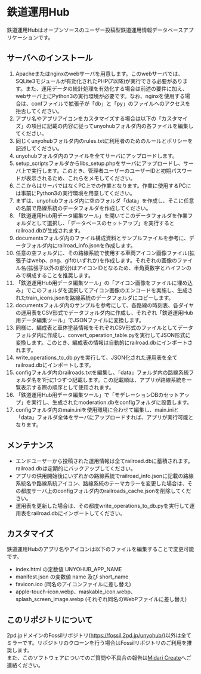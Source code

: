# 鉄道運用Hub

鉄道運用Hubはオープンソースのユーザー投稿型鉄道運用情報データベースアプリケーションです。  

## サーバへのインストール

1. Apacheまたはnginxのwebサーバを用意します。このwebサーバでは、SQLite3モジュールが有効化されたPHP(7以降)が実行できる必要があります。また、運用データの統計処理を有効化する場合は前述の要件に加え、webサーバ上にPython3の実行環境が必要です。なお、nginxを使用する場合は、confファイルで拡張子が「db」と「py」のファイルへのアクセスを拒否してください。
2. アプリ名やアプリアイコンをカスタマイズする場合は以下の「カスタマイズ」の項目に記載の内容に従ってunyohubフォルダ内の各ファイルを編集してください。
3. 同じくunyohubフォルダ内のrules.txtに利用者のためのルールとポリシーを記述してください。
4. unyohubフォルダ内のファイルを全てサーバにアップロードします。
5. setup_scriptsフォルダからlibs_setup.phpをサーバにアップロードし、サーバ上で実行します。このとき、管理者ユーザーのユーザーIDと初期パスワードが表示されるため、これらをメモしてください。
6. ここからはサーバではなくPC上での作業となります。作業に使用するPCには事前にPython3の実行環境を用意してください。
7. まずは、unyohubフォルダ内に空のフォルダ「data」を作成し、そこに任意の名前で路線系統のデータフォルダを作成してください。
8. 「鉄道運用Hub用データ編集ツール」を開いてこのデータフォルダを作業フォルダとして選択し、「データベースのセットアップ」を実行するとrailroad.dbが生成されます。
9. documentsフォルダ内のファイル構成資料とサンプルファイルを参考に、データフォルダ内にrailroad_info.jsonを作成します。
10. 任意の空フォルダに、その路線系統で使用する車両アイコン画像ファイル(拡張子はwebp、png、gifのいずれか)を作成します。それぞれの画像のファイル名(拡張子以外の部分)はアイコンIDとなるため、半角英数字とハイフンのみで構成することを推奨します。
11. 「鉄道運用Hub用データ編集ツール」の「アイコン画像をファイルに埋め込み」でこのフォルダを選択してアイコン画像のエンコードを実施し、生成されたtrain_icons.jsonを路線系統のデータフォルダにコピーします。
12. documentsフォルダ内のサンプルを参考にして、各路線の時刻表、各ダイヤの運用表をCSV形式でデータフォルダ内に作成し、それぞれ「鉄道運用Hub用データ編集ツール」でJSONファイルに変換します。
13. 同様に、編成表と車体塗装情報をそれぞれCSV形式のファイルとしてデータフォルダ内に作成し、convert_operation_table.pyを実行してJSON形式に変換します。このとき、編成表の情報は自動的にrailroad.dbにインポートされます。
14. write_operations_to_db.pyを実行して、JSON化された運用表を全てrailroad.dbにインポートします。
15. configフォルダ内のrailroads.txtを編集し、「data」フォルダ内の路線系統フォルダ名を1行に1つずつ記載します。この記載順は、アプリが路線系統を一覧表示する際の順序として使用されます。
16. 「鉄道運用Hub用データ編集ツール」で「モデレーションDBのセットアップ」を実行し、生成されたmoderation.dbをconfigフォルダに設置します。
17. configフォルダ内のmain.iniを使用環境に合わせて編集し、main.iniと「data」フォルダ全体をサーバにアップロードすれば、アプリが実行可能となります。

## メンテナンス

- エンドユーザーから投稿された運用情報は全てrailroad.dbに蓄積されます。railroad.dbは定期的にバックアップしてください。
- アプリの供用開始後にいずれかの路線系統でrailroad_info.jsonに記載の路線系統名や路線系統アイコン、路線系統のテーマカラーを変更した場合は、その都度サーバ上のconfigフォルダ内のrailroads_cache.jsonを削除してください。
- 運用表を更新した場合は、その都度write_operations_to_db.pyを実行して運用表をrailroad.dbにインポートしてください。

## カスタマイズ

鉄道運用Hubのアプリ名やアイコンは以下のファイルを編集することで変更可能です。

- index.html の定数値 UNYOHUB_APP_NAME
- manifest.json の変数値 name 及び short_name
- favicon.ico (同名のアイコンファイルに差し替え)
- apple-touch-icon.webp、maskable_icon.webp、splash_screen_image.webp (それぞれ同名のWebPファイルに差し替え)

## このリポジトリについて

2pd.jpドメインのFossilリポジトリ(<https://fossil.2pd.jp/unyohub/>)以外は全てミラーです。リポジトリのクローンを行う場合はFossilリポジトリのご利用を推奨します。  
また、このソフトウェアについてのご質問や不具合の報告は[Midari Create](https://create.2pd.jp/)へご連絡ください。
